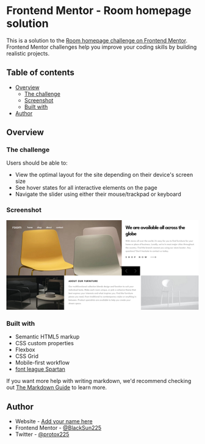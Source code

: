 # Frontend Mentor - Room homepage solution

This is a solution to the [Room homepage challenge on Frontend Mentor](https://www.frontendmentor.io/challenges/room-homepage-BtdBY_ENq). Frontend Mentor challenges help you improve your coding skills by building realistic projects. 

## Table of contents

- [Overview](#overview)
  - [The challenge](#the-challenge)
  - [Screenshot](#screenshot)
  - [Built with](#built-with)
- [Author](#author)

## Overview

### The challenge

Users should be able to:

- View the optimal layout for the site depending on their device's screen size
- See hover states for all interactive elements on the page
- Navigate the slider using either their mouse/trackpad or keyboard

### Screenshot

![solution screenshot](./screenshot.png)

### Built with

- Semantic HTML5 markup
- CSS custom properties
- Flexbox
- CSS Grid
- Mobile-first workflow
- [font league Spartan](https://fonts.googleapis.com/css2?family=League+Spartan:wght@500;600;700&display=swap)


If you want more help with writing markdown, we'd recommend checking out [The Markdown Guide](https://www.markdownguide.org/) to learn more.

## Author

- Website - [Add your name here](https://www.your-site.com)
- Frontend Mentor - [@BlackSun225](https://www.frontendmentor.io/profile/BlackSun225)
- Twitter - [@protox225](https://www.twitter.com/protox225)
